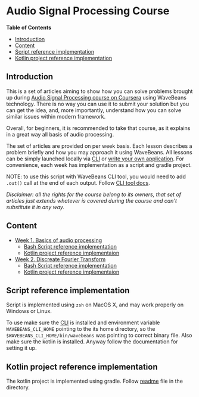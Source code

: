 Audio Signal Processing Course
======

<!-- START doctoc generated TOC please keep comment here to allow auto update -->
<!-- DON'T EDIT THIS SECTION, INSTEAD RE-RUN doctoc TO UPDATE -->
**Table of Contents**

- [Introduction](#introduction)
- [Content](#content)
- [Script reference implementation](#script-reference-implementation)
- [Kotlin project reference implementation](#kotlin-project-reference-implementation)

<!-- END doctoc generated TOC please keep comment here to allow auto update -->

Introduction
-----

This is a set of articles aiming to show how you can solve problems brought up during [Audio Signal Processing course on Coursera](https://www.coursera.org/learn/audio-signal-processing) using WaveBeans technology. There is no way you can use it to submit your solution but you can get the idea, and, more importantly, understand how you can solve similar issues within modern framework.

Overall, for beginners, it is recommended to take that course, as it explains in a great way all basis of audio processing.

The set of articles are provided on per week basis. Each lesson describes a problem briefly and how you may approach it using WaveBeans. All lessons can be simply launched locally via [CLI](https://wavebeans.io/docs/cli/readme.html) or [write your own application](https://wavebeans.io/wavebeans/getting_started.html). For convenience, each week has implementation as a script and gradle project.

NOTE: to use this script with WaveBeans CLI tool, you would need to add `.out()` call at the end of each output. Follow [CLI tool docs](https://wavebeans.io/docs/cli/readme.html).

*Disclaimer: all the rights for the course belong to its owners, that set of articles just extends whatever is covered during the course and can't substitute it in any way.*

Content
------

* [Week 1. Basics of audio processing](week1/readme.md)
    * [Bash Script reference implementation](https://github.com/WaveBeans/wave-blog/tree/master/audio-signal-processing-course/week1/scripts)
    * [Kotlin project reference implementaion](https://github.com/WaveBeans/wave-blog/tree/master/audio-signal-processing-course/project/src/main/kotlin/week1)
* [Week 2. Discreate Fourier Transform](week2/readme.md)
    * [Bash Script reference implementation](https://github.com/WaveBeans/wave-blog/tree/master/audio-signal-processing-course/week2/scripts)
    * [Kotlin project reference implementaion](https://github.com/WaveBeans/wave-blog/tree/master/audio-signal-processing-course/project/src/main/kotlin/week2)

Script reference implementation
------

Script is implemented using `zsh` on MacOS X, and may work properly on Windows or Linux. 

To use make sure the [CLI](https://wavebeans.io/docs/cli/readme.html) is installed and environment variable `WAVEBEANS_CLI_HOME` pointing to the its home directory, so the `$WAVEBEANS_CLI_HOME/bin/wavebeans` was pointing to correct binary file. Also make sure the kotlin is installed. Anyway follow the documentation for setting it up.

Kotlin project reference implementation
------

The kotlin project is implemented using gradle. Follow [readme](https://github.com/WaveBeans/wave-blog/blob/master/audio-signal-processing-course/project/README.md) file in the directory.